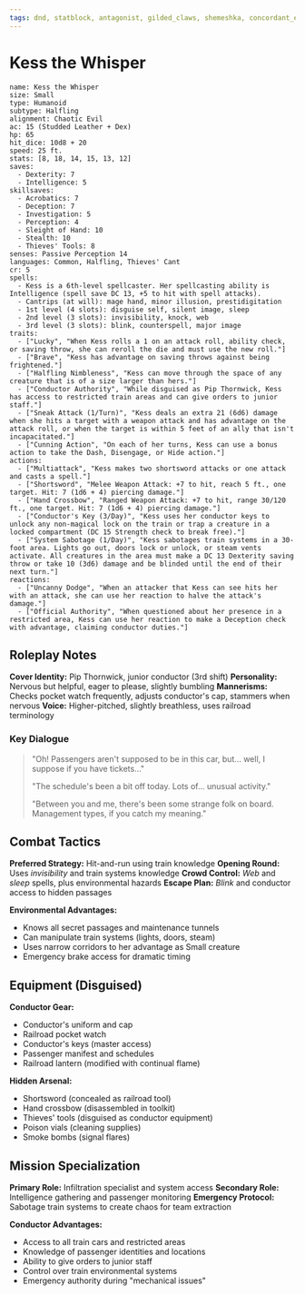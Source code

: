 ```yaml
---
tags: dnd, statblock, antagonist, gilded_claws, shemeshka, concordant_express, halfling
---
```


# Kess the Whisper

```statblock  
name: Kess the Whisper
size: Small  
type: Humanoid
subtype: Halfling
alignment: Chaotic Evil  
ac: 15 (Studded Leather + Dex)  
hp: 65
hit_dice: 10d8 + 20  
speed: 25 ft.  
stats: [8, 18, 14, 15, 13, 12]  
saves:  
  - Dexterity: 7
  - Intelligence: 5
skillsaves:  
  - Acrobatics: 7
  - Deception: 7
  - Investigation: 5
  - Perception: 4
  - Sleight of Hand: 10
  - Stealth: 10
  - Thieves' Tools: 8
senses: Passive Perception 14
languages: Common, Halfling, Thieves' Cant
cr: 5
spells:  
  - Kess is a 6th-level spellcaster. Her spellcasting ability is Intelligence (spell save DC 13, +5 to hit with spell attacks).
  - Cantrips (at will): mage hand, minor illusion, prestidigitation
  - 1st level (4 slots): disguise self, silent image, sleep
  - 2nd level (3 slots): invisibility, knock, web
  - 3rd level (3 slots): blink, counterspell, major image
traits:  
  - ["Lucky", "When Kess rolls a 1 on an attack roll, ability check, or saving throw, she can reroll the die and must use the new roll."]
  - ["Brave", "Kess has advantage on saving throws against being frightened."]
  - ["Halfling Nimbleness", "Kess can move through the space of any creature that is of a size larger than hers."]
  - ["Conductor Authority", "While disguised as Pip Thornwick, Kess has access to restricted train areas and can give orders to junior staff."]
  - ["Sneak Attack (1/Turn)", "Kess deals an extra 21 (6d6) damage when she hits a target with a weapon attack and has advantage on the attack roll, or when the target is within 5 feet of an ally that isn't incapacitated."]
  - ["Cunning Action", "On each of her turns, Kess can use a bonus action to take the Dash, Disengage, or Hide action."]
actions:  
  - ["Multiattack", "Kess makes two shortsword attacks or one attack and casts a spell."]
  - ["Shortsword", "Melee Weapon Attack: +7 to hit, reach 5 ft., one target. Hit: 7 (1d6 + 4) piercing damage."]
  - ["Hand Crossbow", "Ranged Weapon Attack: +7 to hit, range 30/120 ft., one target. Hit: 7 (1d6 + 4) piercing damage."]
  - ["Conductor's Key (3/Day)", "Kess uses her conductor keys to unlock any non-magical lock on the train or trap a creature in a locked compartment (DC 15 Strength check to break free)."]
  - ["System Sabotage (1/Day)", "Kess sabotages train systems in a 30-foot area. Lights go out, doors lock or unlock, or steam vents activate. All creatures in the area must make a DC 13 Dexterity saving throw or take 10 (3d6) damage and be blinded until the end of their next turn."]
reactions:  
  - ["Uncanny Dodge", "When an attacker that Kess can see hits her with an attack, she can use her reaction to halve the attack's damage."]
  - ["Official Authority", "When questioned about her presence in a restricted area, Kess can use her reaction to make a Deception check with advantage, claiming conductor duties."]
```

## Roleplay Notes

**Cover Identity:** Pip Thornwick, junior conductor (3rd shift)
**Personality:** Nervous but helpful, eager to please, slightly bumbling
**Mannerisms:** Checks pocket watch frequently, adjusts conductor's cap, stammers when nervous
**Voice:** Higher-pitched, slightly breathless, uses railroad terminology

### Key Dialogue
> "Oh! Passengers aren't supposed to be in this car, but... well, I suppose if you have tickets..."
>
> "The schedule's been a bit off today. Lots of... unusual activity."
>
> "Between you and me, there's been some strange folk on board. Management types, if you catch my meaning."

## Combat Tactics

**Preferred Strategy:** Hit-and-run using train knowledge
**Opening Round:** Uses *invisibility* and train systems knowledge
**Crowd Control:** *Web* and *sleep* spells, plus environmental hazards
**Escape Plan:** *Blink* and conductor access to hidden passages

**Environmental Advantages:**
- Knows all secret passages and maintenance tunnels
- Can manipulate train systems (lights, doors, steam)
- Uses narrow corridors to her advantage as Small creature
- Emergency brake access for dramatic timing

## Equipment (Disguised)

**Conductor Gear:**
- Conductor's uniform and cap
- Railroad pocket watch
- Conductor's keys (master access)
- Passenger manifest and schedules
- Railroad lantern (modified with continual flame)

**Hidden Arsenal:**
- Shortsword (concealed as railroad tool)
- Hand crossbow (disassembled in toolkit)
- Thieves' tools (disguised as conductor equipment)
- Poison vials (cleaning supplies)
- Smoke bombs (signal flares)

## Mission Specialization

**Primary Role:** Infiltration specialist and system access
**Secondary Role:** Intelligence gathering and passenger monitoring
**Emergency Protocol:** Sabotage train systems to create chaos for team extraction

**Conductor Advantages:**
- Access to all train cars and restricted areas
- Knowledge of passenger identities and locations
- Ability to give orders to junior staff
- Control over train environmental systems
- Emergency authority during "mechanical issues"